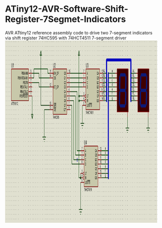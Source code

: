 # ATiny12-AVR-Software-Shift-Register-7Segmet-Indicators
AVR ATtiny12 reference assembly code to drive two 7-segment indicators via shift register 74HC595 with 74HCT4511 7-segment driver
<img src="https://github.com/OleksiyTokarchuk/ATiny12-AVR-Software-Shift-Register-7Segmet-Indicators/blob/main/schematic.PNG?raw=true" alt="Girl in a jacket" width="500" height="600">
